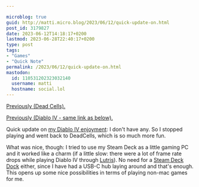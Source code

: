 ```yaml
---

microblog: true
guid: http://matti.micro.blog/2023/06/12/quick-update-on.html
post_id: 3179827
date: 2023-06-12T14:18:17+0200
lastmod: 2023-06-28T22:40:17+0200
type: post
tags:
- "Games"
- "Quick Note"
permalink: /2023/06/12/quick-update-on.html
mastodon:
  id: 110531202323032140
  username: matti
  hostname: social.lol
---
```

[Previously (Dead Cells).](https://blog.martin-haehnel.de/2022/11/27/if-there-would.html)

[Previously (Diablo IV - same link as below).](https://blog.martin-haehnel.de/2023/06/11/first-impression-of.html)

Quick update on [my Diablo IV enjoyment](https://blog.martin-haehnel.de/2023/06/11/first-impression-of.html): I don't have any. So I stopped playing and went back to DeadCells, which is so much more fun.

What was nice, though: I tried to use my Steam Deck as a little gaming PC and it worked like a charm (if a little slow: there were a lot of frame rate drops while playing Diablo IV through [Lutris](https://lutris.net)). No need for a [Steam Deck Dock](https://www.steamdeck.com/en/dock) either, since I have had a USB-C hub laying around and that's enough. This opens up some nice possibilities in terms of playing non-mac games for me.
